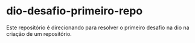 # dio-desafio-primeiro-repo
Este repositório é direcionando para resolver o primeiro desafio na dio na criação de um repositório.
